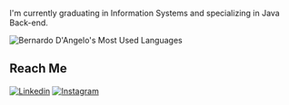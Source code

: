 I'm currently graduating in Information Systems and specializing in Java Back-end.

<div>
  <img src="https://github-readme-stats.vercel.app/api/top-langs/?username=bernardodangelo&layout=compact&theme=transparent" alt="Bernardo D'Angelo's Most Used Languages" style="vertical-align: middle;"/>
</div>
     
## Reach Me

<div style="display: inline_block">
  <a href="https://www.linkedin.com/in/bernardo-dangelo/"><img align="center" alt="Linkedin" src="https://img.shields.io/badge/linkedin-%230077B5.svg?&style=for-the-badge&logo=linkedin&logoColor=white"></a>
  <a href="https://www.instagram.com/bernardo.dl/"><img align="center" alt="Instagram" src="https://img.shields.io/badge/instagram-%23E4405F.svg?&style=for-the-badge&logo=instagram&logoColor=white"></a>
</div>
